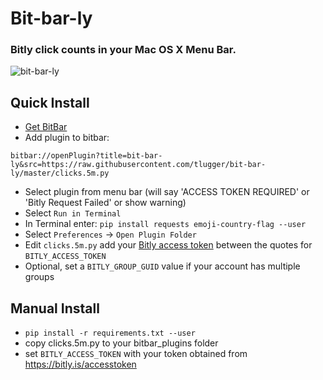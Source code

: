 Bit-bar-ly
==========

### Bitly click counts in your Mac OS X Menu Bar.

![bit-bar-ly](https://lunavision.s3-us-west-1.amazonaws.com/bit-bar-ly.png?v2)

Quick Install
-------------
- [Get BitBar](https://getbitbar.com/)
- Add plugin to bitbar: 
```
bitbar://openPlugin?title=bit-bar-ly&src=https://raw.githubusercontent.com/tlugger/bit-bar-ly/master/clicks.5m.py
```
- Select plugin from menu bar (will say 'ACCESS TOKEN REQUIRED' or 'Bitly Request Failed' or show warning)
- Select `Run in Terminal`
- In Terminal enter: `pip install requests emoji-country-flag --user`
- Select `Preferences` -> `Open Plugin Folder`
- Edit `clicks.5m.py` add your [Bitly access token](https://bitly.is/accesstoken) between the quotes for `BITLY_ACCESS_TOKEN`
- Optional, set a `BITLY_GROUP_GUID` value if your account has multiple groups

Manual Install
--------------
- `pip install -r requirements.txt --user`
- copy clicks.5m.py to your bitbar_plugins folder
- set `BITLY_ACCESS_TOKEN` with your token obtained from https://bitly.is/accesstoken
